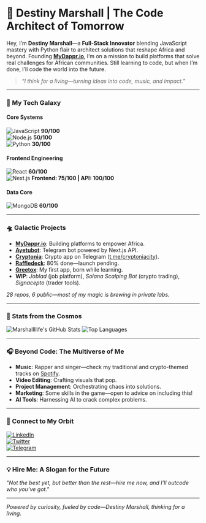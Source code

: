 # 🚀 Destiny Marshall | The Code Architect of Tomorrow

Hey, I’m **Destiny Marshall**—a **Full-Stack Innovator** blending JavaScript mastery with Python flair to architect solutions that reshape Africa and beyond. Founding **[MyDappr.io](https://mydappr.io)**, I’m on a mission to build platforms that solve real challenges for African communities. Still learning to code, but when I’m done, I’ll code the world into the future.

> *“I think for a living—turning ideas into code, music, and impact.”*

---

### 🌌 My Tech Galaxy

#### Core Systems
![JavaScript](https://img.shields.io/badge/JavaScript-F7DF1E?style=for-the-badge&logo=javascript&logoColor=black) **90/100**  
![Node.js](https://img.shields.io/badge/Node.js-339933?style=for-the-badge&logo=node.js&logoColor=white) **50/100**  
![Python](https://img.shields.io/badge/Python-3776AB?style=for-the-badge&logo=python&logoColor=white) **30/100**

#### Frontend Engineering
![React](https://img.shields.io/badge/React-61DAFB?style=for-the-badge&logo=react&logoColor=black) **60/100**  
![Next.js](https://img.shields.io/badge/Next.js-000000?style=for-the-badge&logo=next.js&logoColor=white) **Frontend: 75/100 | API: 100/100**

#### Data Core
![MongoDB](https://img.shields.io/badge/MongoDB-47A248?style=for-the-badge&logo=mongodb&logoColor=white) **60/100**

---

### 🛸 Galactic Projects
- **[MyDappr.io](https://mydappr.io)**: Building platforms to empower Africa.
- **[Ayetubot](https://t.me/ayetubot)**: Telegram bot powered by Next.js API.
- **[Cryptonia](https://cryptoniacity.com)**: Crypto app on Telegram ([t.me/cryptoniacity](https://t.me/cryptoniacity)).
- **[Raffledeck](https://raffledeck.com)**: 80% done—launch pending.
- **[Greetox](https://greetoxapp.vercel.app)**: My first app, born while learning.
- **WIP**: *Joblad* (job platform), *Solana Scalping Bot* (crypto trading), *Signacepto* (trader tools).

*28 repos, 6 public—most of my magic is brewing in private labs.*

---

### 📡 Stats from the Cosmos
![Marshallllife's GitHub Stats](https://github-readme-stats.vercel.app/api?username=Marshallllife&show_icons=true&theme=cyberpunk&hide_border=true)
![Top Languages](https://github-readme-stats.vercel.app/api/top-langs/?username=Marshallllife&layout=compact&theme=cyberpunk&hide_border=true)

---

### 🎧 Beyond Code: The Multiverse of Me
- **Music**: Rapper and singer—check my traditional and crypto-themed tracks on [Spotify](https://open.spotify.com/artist/yourid).
- **Video Editing**: Crafting visuals that pop.
- **Project Management**: Orchestrating chaos into solutions.
- **Marketing**: Some skills in the game—open to advice on including this!
- **AI Tools**: Harnessing AI to crack complex problems.

---

### 🌠 Connect to My Orbit
[![LinkedIn](https://img.shields.io/badge/LinkedIn-0077B5?style=for-the-badge&logo=linkedin)](https://linkedin.com/in/destinymarshall)  
[![Twitter](https://img.shields.io/badge/Twitter-1DA1F2?style=for-the-badge&logo=twitter)](https://twitter.com/Marshallllife)  
[![Telegram](https://img.shields.io/badge/Telegram-0088CC?style=for-the-badge&logo=telegram)](https://t.me/Marshallllife)

---

### 💡 Hire Me: A Slogan for the Future
*"Not the best yet, but better than the rest—hire me now, and I’ll outcode who you’ve got."*

---
*Powered by curiosity, fueled by code—Destiny Marshall, thinking for a living.*
